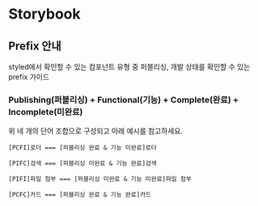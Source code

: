 # Storybook 

## Prefix 안내 

styled에서 확인할 수 있는 컴포넌트 유형 중 퍼블리싱, 개발 상태를 확인할 수 있는 prefix 가이드 

### Publishing(퍼블리싱) + Functional(기능) + Complete(완료) + Incomplete(미완료)

위 네 개의 단어 조합으로 구성되고 아래 예시를 참고하세요.

~~~
[PCFI]로더 === [퍼블리싱 완료 & 기능 미완료]로더 

[PIFC]검색 === [퍼블리싱 미완료 & 기능 완료]검색

[PIFI]파일 첨부 === [퍼블리싱 미완료 & 기능 미완료]파일 첨부

[PCFC]카드 === [퍼블리싱 완료 & 기능 완료]카드
~~~
